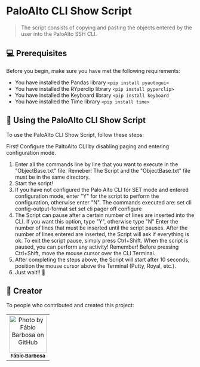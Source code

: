 # PaloAlto CLI Show Script

> The script consists of copying and pasting the objects entered by the user into the PaloAlto SSH CLI.

## 💻 Prerequisites

Before you begin, make sure you have met the following requirements:

* You have installed the Pandas library `<pip install pyautogui>`
* You have installed the RYperclip library `<pip install pyperclip>`
* You have installed the Keyboard library `<pip install keyboard`
* You have installed the Time library `<pip install time>`

## 🚀 Using the PaloAlto CLI Show Script

To use the PaloAlto CLI Show Script, follow these steps:

First! Configure the PaltoAlto CLI by disabling paging and entering configuration mode.

1. Enter all the commands line by line that you want to execute in the "ObjectBase.txt" file.
      Remeber! The Script and the "ObjectBase.txt" file must be in the same directory.
2. Start the script!
3. If you have not configured the Palo Alto CLI for SET mode and entered configuration mode, enter "Y" for the script to perform the configuration, otherwise enter "N".
      The commands executed are:
          set cli config-output-format set
          set cli pager off
          configure
4. The Script can pause after a certain number of lines are inserted into the CLI. If you want this option, type "Y", otherwise type "N"
      Enter the number of lines that must be inserted until the script pauses.
      After the number of lines entered are inserted, the Script will ask if everything is ok. To exit the script pause, simply press Ctrl+Shift.
      When the script is paused, you can perform any activity!
      Remember! Before pressing Ctrl+Shift, move the mouse cursor over the CLI Terminal.
5. After completing the steps above, the Script will start after 10 seconds, position the mouse cursor above the Terminal (Putty, Royal, etc.).
6. Just wait!! 🚀

## 🤝 Creator

To people who contributed and created this project:

<table>
  <tr>
    <td align="center">
      <a href="#">
        <img src="https://avatars.githubusercontent.com/u/144133682" width="100px;" alt="Photo by Fábio Barbosa on GitHub"/><br>
        <sub>
          <b>Fábio Barbosa</b>
        </sub>
      </a>
    </td>
  </tr>
</table>